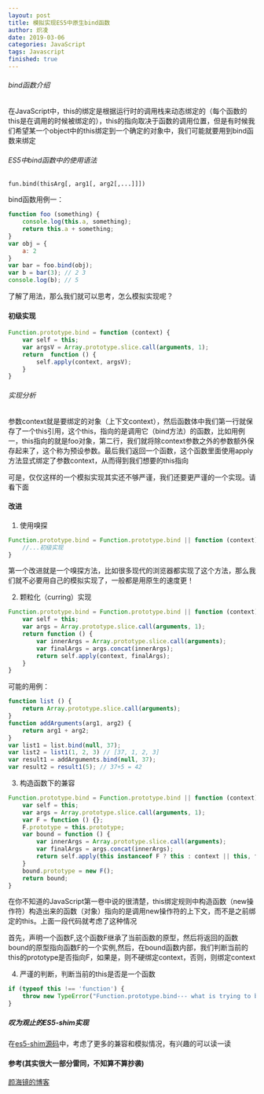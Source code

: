 ```yaml
---
layout: post
title: 模拟实现ES5中原生bind函数
author: 炽凌
date: 2019-03-06
categories: JavaScript
tags: Javascript
finished: true
---
```

###### bind函数介绍

在JavaScript中，this的绑定是根据运行时的调用栈来动态绑定的（每个函数的this是在调用的时候被绑定的），this的指向取决于函数的调用位置，但是有时候我们希望某一个object中的this绑定到一个确定的对象中，我们可能就要用到bind函数来绑定

###### ES5中bind函数中的使用语法

`fun.bind(thisArg[, arg1[, arg2[,...]]])`

bind函数用例一：

```javascript
function foo (something) {
    console.log(this.a, something);
    return this.a + something;
}
var obj = {
    a: 2
}
var bar = foo.bind(obj);
var b = bar(3); // 2 3
console.log(b); // 5
```

了解了用法，那么我们就可以思考，怎么模拟实现呢？

#### 初级实现

```javascript
Function.prototype.bind = function (context) {
    var self = this;
   	var argsV = Array.prototype.slice.call(arguments, 1);
    return  function () {
        self.apply(context, argsV);
    }
}
```

###### 实现分析

参数context就是要绑定的对象（上下文context），然后函数体中我们第一行就保存了一个this引用，这个this，指向的是调用它（bind方法）的函数，比如用例一，this指向的就是foo对象，第二行，我们就将除context参数之外的参数额外保存起来了，这个称为预设参数。最后我们返回一个函数，这个函数里面使用apply方法显式绑定了参数context，从而得到我们想要的this指向

可是，仅仅这样的一个模拟实现其实还不够严谨，我们还要更严谨的一个实现。请看下面

#### 改进

1. 使用嗅探

```javascript
Function.prototype.bind = Function.prototype.bind || function (context) {
    //...初级实现
}
```

第一个改进就是一个嗅探方法，比如很多现代的浏览器都实现了这个方法，那么我们就不必要用自己的模拟实现了，一般都是用原生的速度更！

2. 颗粒化（curring）实现

```javascript
Function.prototype.bind = Function.prototype.bind || function (context) {
    var self = this;
    var args = Array.prototype.slice.call(arguments, 1);
    return function () {
        var innerArgs = Array.prototype.slice.call(arguments);
        var finalArgs = args.concat(innerArgs);
        return self.apply(context, finalArgs);
    }
}
```

可能的用例：

```javascript
function list () {
    return Array.prototype.slice.call(arguments);
}
function addArguments(arg1, arg2) {
    return arg1 + arg2;
}
var list1 = list.bind(null, 37);
var list2 = list1(1, 2, 3) // [37, 1, 2, 3]
var result1 = addArguments.bind(null, 37);
var result2 = result1(5); // 37+5 = 42
```

3. 构造函数下的兼容

```javascript
Function.prototype.bind = Function.prototype.bind || function (context) {
    var self = this;
    var args = Array.prototype.slice.call(arguments, 1);
    var F = function () {};
    F.prototype = this.prototype;
    var bound = function () {
        var innerArgs = Array.prototype.slice.call(arguments);
        var finalArgs = args.concat(innerArgs);
        return self.apply(this instanceof F ? this : context || this, finalArgs);
    }
    bound.prototype = new F();
    return bound;
}
```

在你不知道的JavaScript第一卷中说的很清楚，this绑定规则中构造函数（new操作符）构造出来的函数（对象）指向的是调用new操作符的上下文，而不是之前绑定的this。上面一段代码就考虑了这种情况

首先，声明一个函数F,这个函数F继承了当前函数的原型，然后将返回的函数bound的原型指向函数F的一个实例,然后，在bound函数内部，我们判断当前的this的prototype是否指向F，如果是，则不硬绑定context，否则，则绑定context



4. 严谨的判断，判断当前的this是否是一个函数

```javascript
if (typeof this !== 'function') {
    throw new TypeError("Function.prototype.bind--- what is trying to be bind is not callable")
}
```



##### 叹为观止的ES5-shim实现

在[es5-shim源码](https://github.com/es-shims/es5-shim/blob/master/es5-shim.js)中，考虑了更多的兼容和模拟情况，有兴趣的可以读一读

#### 参考(其实很大一部分雷同，不知算不算抄袭)

[颜海镜的博客](https://zhuanlan.zhihu.com/p/25379434)

